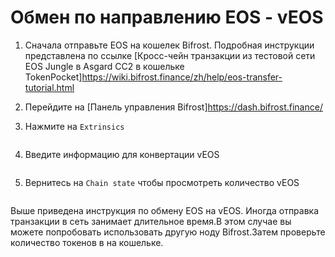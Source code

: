 # Обмен по направлению EOS - vEOS

1. Сначала отправьте EOS на кошелек Bifrost. Подробная инструкции представлена по ссылке [Кросс-чейн транзакции из тестовой сети EOS Jungle в Asgard CC2 в кошельке TokenPocket]<https://wiki.bifrost.finance/zh/help/eos-transfer-tutorial.html>

2. Перейдите на [Панель управления Bifrost]<https://dash.bifrost.finance/>

3. Нажмите на `Extrinsics`

<img :src="$withBase('/zh/convert-veos/convert-veos-01.png')" alt="" />

4. Введите информацию для конвертации vEOS

<img :src="$withBase('/zh/convert-veos/convert-veos-02.png')" alt="" />

5. Вернитесь на `Chain state` чтобы просмотреть количество vEOS

<img :src="$withBase('/zh/convert-veos/convert-veos-03.png')" alt="" />

Выше приведена инструкция по обмену EOS на vEOS. Иногда отправка транзакции в сеть занимает длительное время.В этом случае вы можете попробовать использовать другую ноду Bifrost.Затем проверьте количество токенов в на кошельке.